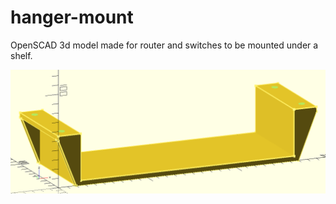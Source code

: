 # hanger-mount
OpenSCAD 3d model made for router and switches to be mounted under a shelf.

![model](media/hanger-mount.png?raw=true "Title")
